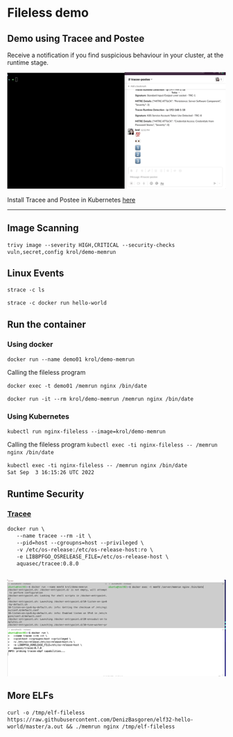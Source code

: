 # Fileless demo

## Demo using Tracee and Postee

Receive a notification if you find suspicious behaviour in your cluster, at the runtime stage.

![gif-demo](./img/tracee-postee-slack.gif)

Install Tracee and Postee in Kubernetes [here](https://aquasecurity.github.io/tracee/v0.8.0/installing/kubernetes/)

---

## Image Scanning

```
trivy image --severity HIGH,CRITICAL --security-checks vuln,secret,config krol/demo-memrun
```

## Linux Events

```
strace -c ls
```

```
strace -c docker run hello-world
```

## Run the container

### Using docker

```
docker run --name demo01 krol/demo-memrun
```
Calling the fileless program

```
docker exec -t demo01 /memrun nginx /bin/date
```

```
docker run -it --rm krol/demo-memrun /memrun nginx /bin/date
```
### Using Kubernetes

```
kubectl run nginx-fileless --image=krol/demo-memrun 

```

Calling the fileless program `kubectl exec -ti nginx-fileless -- /memrun nginx /bin/date`
```
kubectl exec -ti nginx-fileless -- /memrun nginx /bin/date
Sat Sep  3 16:15:26 UTC 2022
```

## Runtime Security
### [Tracee](https://github.com/aquasecurity/tracee)
```
docker run \
   --name tracee --rm -it \
   --pid=host --cgroupns=host --privileged \
   -v /etc/os-release:/etc/os-release-host:ro \
   -e LIBBPFGO_OSRELEASE_FILE=/etc/os-release-host \
   aquasec/tracee:0.8.0


```

[![Tracee Demo Video](./img/fileless-tracee-final.gif)](https://github.com/aquasecurity/tracee)

## More ELFs

```
curl -o /tmp/elf-fileless https://raw.githubusercontent.com/DenizBasgoren/elf32-hello-world/master/a.out && ./memrun nginx /tmp/elf-fileless
```
